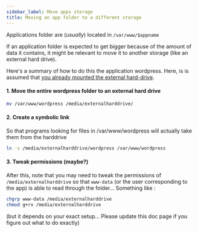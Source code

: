 ```yaml
---
sidebar_label: Move apps storage
title: Moving an app folder to a different storage
---
```


Applications folder are (*usually*) located in `/var/www/$appname`

If an application folder is expected to get bigger because of the amount of data it contains, it might be relevant to move it to another storage (like an external hard drive).

Here's a summary of how to do this the application wordpress. Here, is is assumed that
[you already mounted the external hard-drive](/external_storage).

#### 1. Move the entire wordpress folder to an external hard drive

```bash
mv /var/www/wordpress /media/externalharddrive/
```

#### 2. Create a symbolic link

So that programs looking for files in /var/www/wordpress will actually take them from the harddrive

```bash
ln -s /media/externalharddrive/wordpress /var/www/wordpress
```

#### 3. Tweak permissions (maybe?)

After this, note that you may need to tweak the permissions of `/media/externalharddrive` so that `www-data` (or the user corresponding to the app) is able to read through the folder... Something like :

```bash
chgrp www-data /media/externalharddrive
chmod g+rx /media/externalharddrive
```

(but it depends on your exact setup... Please update this doc page if you figure
out what to do exactly)
